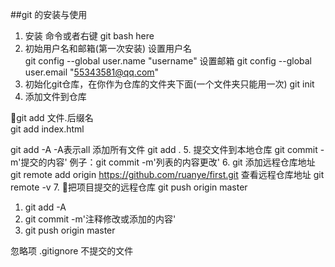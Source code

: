 ##git 的安装与使用 
1. 安装 命令或者右键 git bash here
2. 初始用户名和邮箱(第一次安装)
设置用户名   
git config --global user.name "username" 
设置邮箱
git config --global user.email "55343581@qq.com"
3. 初始化git仓库，在你作为仓库的文件夹下面(一个文件夹只能用一次)
git init 
4. 添加文件到仓库
 <!-- 单个文件 -->
git add 文件.后缀名  
git add index.html 
<!-- 所有文件 -->
git add -A   -A表示all 添加所有文件
git add .
5. 提交文件到本地仓库
git commit -m'提交的内容'
例子：git commit -m'列表的内容更改'
6. git 添加远程仓库地址
git remote add origin  https://github.com/ruanye/first.git
查看远程仓库地址 git remote -v
7. 把项目提交的远程仓库
git push origin master 
<!-- 修改之后 -->
1. git add -A
2. git commit -m'注释修改或添加的内容'
3. git push origin master 
 
忽略项 
.gitignore  不提交的文件 

 






 





